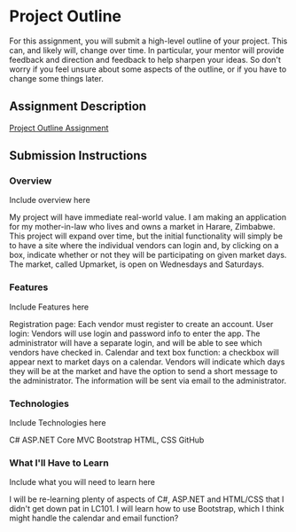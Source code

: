 # Project Outline
For this assignment, you will submit a high-level outline of your project. This can, and likely will, change over time. In particular, your mentor will provide feedback and direction and feedback to help sharpen your ideas. So don't worry if you feel unsure about some aspects of the outline, or if you have to change some things later.

## Assignment Description
[Project Outline Assignment](https://education.launchcode.org/liftoff/assignments/project-outline/)

## Submission Instructions

### Overview
Include overview here

My project will have immediate real-world value.  I am making an application for my mother-in-law who lives and owns a market in Harare, Zimbabwe.  This project will expand over time, but the initial functionality will simply be to have a site where the individual vendors can login and, by clicking on a box, indicate whether or not they will be participating on given market days.  The market, called Upmarket, is open on Wednesdays and Saturdays.

### Features
Include Features here

Registration page: Each vendor must register to create an account.
User login: Vendors will use login and password info to enter the app.  The administrator will have a separate login, and will be able to see which vendors have checked in.
Calendar and text box function: a checkbox will appear next to market days on a calendar.  Vendors will indicate which days they will be at the market and have the option to send a short message to the administrator.  The information will be sent via email to the administrator.


### Technologies
Include Technologies here

C#
ASP.NET Core MVC
Bootstrap
HTML, CSS
GitHub

### What I'll Have to Learn
Include what you will need to learn here

I will be re-learning plenty of aspects of C#, ASP.NET and HTML/CSS that I didn't get down pat in LC101.
I will learn how to use Bootstrap, which I think might handle the calendar and email function?

